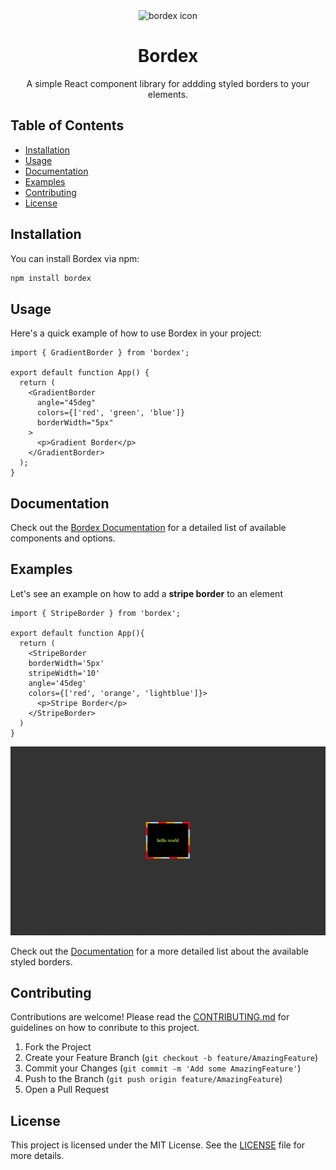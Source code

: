 <div align="center">
  <img src="https://i.imgur.com/BP3gURu.png" alt="bordex icon">

  <h1>Bordex</h1>

  A simple React component library for addding styled borders to your elements.
</div>

## Table of Contents

- [Installation](#installation)
- [Usage](#usage)
- [Documentation](#documentation)
- [Examples](#examples)
- [Contributing](#contributing)
- [License](#license)

## Installation

You can install Bordex via npm:

```bash
npm install bordex
```

## Usage

Here's a quick example of how to use Bordex in your project:

```tsx
import { GradientBorder } from 'bordex';

export default function App() {
  return (
    <GradientBorder
      angle="45deg"
      colors={['red', 'green', 'blue']}
      borderWidth="5px"
    >
      <p>Gradient Border</p>
    </GradientBorder>
  );
}
```
## Documentation
Check out the [Bordex Documentation](https://zshaian.github.io/bordex/) for a detailed list of available components and options.

## Examples
Let's see an example on how to add a **stripe border** to an element
```tsx
import { StripeBorder } from 'bordex';

export default function App(){
  return (
    <StripeBorder
    borderWidth='5px'
    stripeWidth='10'
    angle='45deg'
    colors={['red', 'orange', 'lightblue']}>
      <p>Stripe Border</p>
    </StripeBorder>
  )
}
```
![an element with a stripe border into it](./src/assets/example_stripe_border.jpg)

Check out the [Documentation](https://zshaian.github.io/bordex/) for a more detailed list about the available styled borders.

## Contributing

Contributions are welcome! Please read the [CONTRIBUTING.md](./CONTRIBUTING.md ) for guidelines on how to conribute to this project.

1. Fork the Project
2. Create your Feature Branch (`git checkout -b feature/AmazingFeature`)
3. Commit your Changes (`git commit -m 'Add some AmazingFeature'`)
4. Push to the Branch (`git push origin feature/AmazingFeature`)
6. Open a Pull Request

## License

This project is licensed under the MIT License. See the [LICENSE](LICENSE) file for more details.
